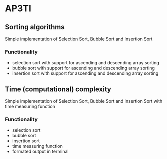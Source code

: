 # AP3TI

## Sorting algorithms
Simple implementation of Selection Sort, Bubble Sort and Insertion Sort

### Functionality
- selection sort with support for ascending and descending array sorting
- bubble sort with support for ascending and descending array sorting
- insertion sort with support for ascending and descending array sorting

## Time (computational) complexity
Simple implementation of Selection Sort, Bubble Sort and Insertion Sort with time measuring function

### Functionality
- selection sort
- bubble sort
- insertion sort
- time measuring function
- formated output in terminal
